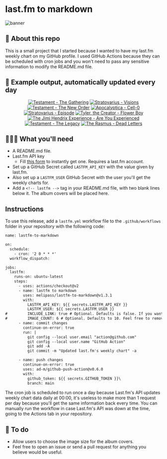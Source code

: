 # last.fm to markdown

![banner](banner.png)

## 🤖 About this repo
This is a small project that I started because I wanted to have my last.fm weekly chart on my GitHub profile. I used GitHub Actions because they can be scheduled with cron jobs and you won't need to pass any sensitive information to modify the README.md file.

## 🎵 Example output, automatically updated every day
<!-- lastfm -->
<p align="center"><a href="https://www.last.fm/music/Testament/The+Gathering"><img src="https://lastfm.freetls.fastly.net/i/u/64s/ad478efd592aa22adb621dce6f5bfee6.png" title="Testament - The Gathering"></a> <a href="https://www.last.fm/music/Stratovarius/Visions"><img src="https://lastfm.freetls.fastly.net/i/u/64s/4640011f936a0a429d7d9b430ff0893c.jpg" title="Stratovarius - Visions"></a> <a href="https://www.last.fm/music/Testament/The+New+Order"><img src="https://lastfm.freetls.fastly.net/i/u/64s/f15467dee28005fe2169317d6c5973be.jpg" title="Testament - The New Order"></a> <a href="https://www.last.fm/music/Apocalyptica/Cell-0"><img src="https://lastfm.freetls.fastly.net/i/u/64s/34ec98069632859e49a2f9d8492f6d79.jpg" title="Apocalyptica - Cell-0"></a> <a href="https://www.last.fm/music/Stratovarius/Episode"><img src="https://lastfm.freetls.fastly.net/i/u/64s/71f89b29b378b4daf1545eda33d6ead5.jpg" title="Stratovarius - Episode"></a> <a href="https://www.last.fm/music/Tyler,+the+Creator/Flower+Boy"><img src="https://lastfm.freetls.fastly.net/i/u/64s/52a7f32bdc99238080b0f17e859b3b4d.jpg" title="Tyler, the Creator - Flower Boy"></a> <a href="https://www.last.fm/music/The+Jimi+Hendrix+Experience/Are+You+Experienced"><img src="https://lastfm.freetls.fastly.net/i/u/64s/50e9c81e046775be2287b9fb53a788e7.jpg" title="The Jimi Hendrix Experience - Are You Experienced"></a> <a href="https://www.last.fm/music/Testament/The+Legacy"><img src="https://lastfm.freetls.fastly.net/i/u/64s/ab2d3de3da75bb0758c06fa69a734fd1.jpg" title="Testament - The Legacy"></a> <a href="https://www.last.fm/music/The+Rasmus/Dead+Letters"><img src="https://lastfm.freetls.fastly.net/i/u/64s/9f0714a59508d27c0ca151b05fa3cdce.jpg" title="The Rasmus - Dead Letters"></a> </p>

          
## 👩🏽‍💻 What you'll need
* A README.md file.
* Last.fm API key
  * Fill [this form](https://www.last.fm/api/account/create) to instantly get one. Requires a last.fm account.
* Set up a GitHub Secret called ```LASTFM_API_KEY``` with the value given by last.fm.
* Also set up a ```LASTFM_USER``` GitHub Secret with the user you'll get the weekly charts for.
* Add a ```<!-- lastfm -->``` tag in your README.md file, with two blank lines below it. The album covers will be placed here.

## Instructions
To use this release, add a ```lastfm.yml``` workflow file to the ```.github/workflows``` folder in your repository with the following code:
```diff
name: lastfm-to-markdown

on:
  schedule:
    - cron: '2 0 * * *'
  workflow_dispatch:

jobs:
  lastfm:
    runs-on: ubuntu-latest
    steps:
      - uses: actions/checkout@v2
      - name: lastfm to markdown
        uses: melipass/lastfm-to-markdown@v1.3.1
        with:
          LASTFM_API_KEY: ${{ secrets.LASTFM_API_KEY }}
          LASTFM_USER: ${{ secrets.LASTFM_USER }}
#         INCLUDE_LINK: true # Optional. Defaults is false. If you want to include the link to the album page, set this to true.
#         IMAGE_COUNT: 6 # Optional. Defaults to 10. Feel free to remove this line if you want.
      - name: commit changes
        continue-on-error: true
        run: |
          git config --local user.email "action@github.com"
          git config --local user.name "GitHub Action"
          git add -A
          git commit -m "Updated last.fm's weekly chart" -a

      - name: push changes
        continue-on-error: true
        uses: ad-m/github-push-action@v0.6.0
        with:
          github_token: ${{ secrets.GITHUB_TOKEN }}\
          branch: main
```
The cron job is scheduled to run once a day because Last.fm's API updates weekly chart data daily at 00:00, it's useless to make more than 1 request per day because you'll get the same information back every time. You can manually run the workflow in case Last.fm's API was down at the time, going to the Actions tab in your repository.

## 🚧 To do
* Allow users to choose the image size for the album covers.
* Feel free to open an issue or send a pull request for anything you believe would be useful.
